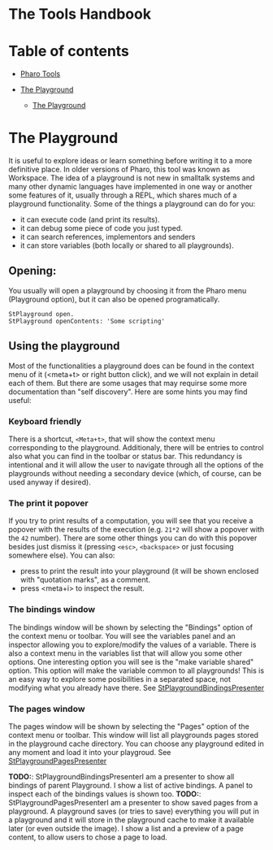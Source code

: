 # The Tools Handbook

# Table of contents

- [Pharo Tools](#PharoTools)

- [The Playground](#ThePlayground)
  - [The Playground](#StPlayground)

# The Playground
It is useful to explore ideas or learn something before writing it to a more definitive place.
In older versions of Pharo, this tool was known as Workspace.
The idea of a playground is not new in smalltalk systems and many other dynamic languages have implemented in one way or another some features of it, usually through a REPL, which shares much of a playground functionality. 
Some of the things a playground can do for you: 

- it can execute code (and print its results).
- it can debug some piece of code you just typed.
- it can search references, implementors and senders
- it can store variables (both locally or shared to all playgrounds).

## Opening:
You usually will open a playground by choosing it from the Pharo menu (Playground option), but it can also be opened programatically. 
```Smalltalk
StPlayground open.
StPlayground openContents: 'Some scripting'
```

## Using the playground
Most of the functionalities a playground does can be found in the context menu of it (<meta+t> or right button click), and we will not explain in detail each of them. But there are some usages that may requirse some more documentation than "self discovery". Here are some hints you may find useful: 
### Keyboard friendly
There is a shortcut, `<Meta+t>`, that will show the context menu corresponding to the playground. Additionaly, there will be entries to control also what you can find in the toolbar or status bar. This redundancy is intentional and it will allow the user to navigate through all the options of the playgrounds without needing a secondary device (which, of course, can be used anyway if desired).
### The print it popover
If you try to print results of a computation, you will see that you receive a popover with the results of the execution (e.g. `21*2` will show a popover with the `42` number). There are some other things you can do with this popover besides just dismiss it (pressing `<esc>`, `<backspace>` or just focusing somewhere else).
You can also: 

- press <cr> to print the result into your playground (it will be shown enclosed with "quotation marks", as a comment.
- press <meta+i> to inspect the result.

### The bindings window
The bindings window will be shown by selecting the "Bindings" option of the context menu or toolbar.
You will see the variables panel and an inspector allowing you to explore/modify the values of a variable. There is also a context menu in the variables list that will allow you some other options. One interesting option you will see is the "make variable shared" option. This option will make the variable common to all playgrounds! This is an easy way to explore some posibilities in a separated space, not modifying what you already have there.
See [StPlaygroundBindingsPresenter](#StPlaygroundBindingsPresenter)
### The pages window
The pages window will be shown by selecting the "Pages" option of the context menu or toolbar.
This window will list all playgrounds pages stored in the playground cache directory. You can choose any playground edited in any moment and load it into your playgroud.
See [StPlaygroundPagesPresenter](#StPlaygroundPagesPresenter)

**TODO:**: StPlaygroundBindingsPresenterI am a presenter to show all bindings of parent Playground.
I show a list of active bindings. 
A panel to inspect each of the bindings values is shown too.
**TODO:**: StPlaygroundPagesPresenterI am a presenter to show saved pages from a playground. 
A playground saves (or tries to save) everything you will put in a playground and it will store in the playground cache to make it available later (or even outside the image).
I show a list and a preview of a page content, to allow users to chose a page to load.
